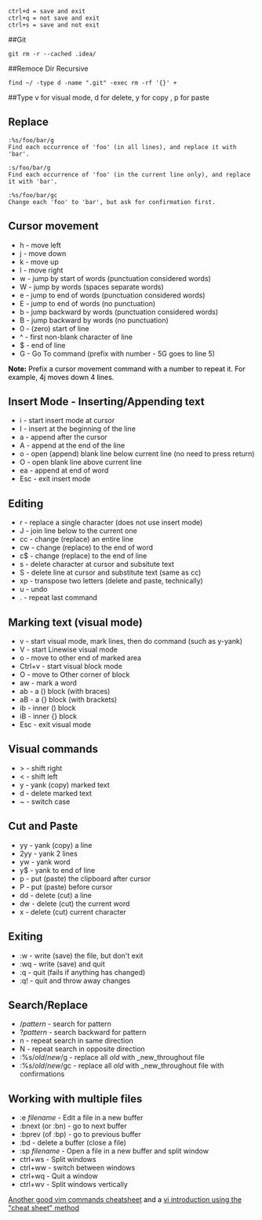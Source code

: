 ```
ctrl+d = save and exit
ctrl+q = not save and exit
ctrl+s = save and not exit
```
##Git 
```
git rm -r --cached .idea/
```

##Remoce Dir Recursive
```
find ~/ -type d -name ".git" -exec rm -rf '{}' +
```
##Type v for visual mode, d for delete, y for copy , p for paste
## Replace
```
:%s/foo/bar/g
Find each occurrence of 'foo' (in all lines), and replace it with 'bar'.

:s/foo/bar/g
Find each occurrence of 'foo' (in the current line only), and replace it with 'bar'.

:%s/foo/bar/gc
Change each 'foo' to 'bar', but ask for confirmation first.
```

## Cursor movement

* h - move left
* j - move down
* k - move up
* l - move right
* w - jump by start of words (punctuation considered words)
* W - jump by words (spaces separate words)
* e - jump to end of words (punctuation considered words)
* E - jump to end of words (no punctuation)
* b - jump backward by words (punctuation considered words)
* B - jump backward by words (no punctuation)
* 0 - (zero) start of line
* ^ - first non-blank character of line
* $ - end of line
* G - Go To command (prefix with number - 5G goes to line 5)

<span style="color:  #000000;;">**Note:** Prefix a cursor movement command with a number to repeat it. For example, 4j moves down 4 lines.</span>

## Insert Mode - Inserting/Appending text

* i - start insert mode at cursor
* I - insert at the beginning of the line
* a - append after the cursor
* A - append at the end of the line
* o - open (append) blank line below current line (no need to press return)
* O - open blank line above current line
* ea - append at end of word
* Esc - exit insert mode

## Editing

* r - replace a single character (does not use insert mode)
* J - join line below to the current one
* cc - change (replace) an entire line
* cw - change (replace) to the end of word
* c$ - change (replace) to the end of line
* s - delete character at cursor and subsitute text
* S - delete line at cursor and substitute text (same as cc)
* xp - transpose two letters (delete and paste, technically)
* u - undo
* . - repeat last command

## Marking text (visual mode)

* v - start visual mode, mark lines, then do command (such as y-yank)
* V - start Linewise visual mode
* o - move to other end of marked area
* Ctrl+v - start visual block mode
* O - move to Other corner of block
* aw - mark a word
* ab - a () block (with braces)
* aB - a {} block (with brackets)
* ib - inner () block
* iB - inner {} block
* Esc - exit visual mode

## Visual commands

* \> \- shift right
* < - shift left
* y - yank (copy) marked text
* d - delete marked text
* ~ - switch case

## Cut and Paste

* yy - yank (copy) a line
* 2yy - yank 2 lines
* yw - yank word
* y$ - yank to end of line
* p - put (paste) the clipboard after cursor
* P - put (paste) before cursor
* dd - delete (cut) a line
* dw - delete (cut) the current word
* x - delete (cut) current character

## Exiting

* :w - write (save) the file, but don't exit
* :wq - write (save) and quit
* :q - quit (fails if anything has changed)
* :q! - quit and throw away changes

## Search/Replace

* /_pattern_ - search for pattern
* ?_pattern_ - search backward for pattern
* n - repeat search in same direction
* N - repeat search in opposite direction
* :%s/_old_/_new_/g - replace all _old_ with _new_throughout file
* :%s/_old_/_new_/gc - replace all _old_ with _new_throughout file with confirmations

## Working with multiple files

* :e _filename_ - Edit a file in a new buffer
* :bnext (or :bn) - go to next buffer
* :bprev (of :bp) - go to previous buffer
* :bd - delete a buffer (close a file)
* :sp _filename_ - Open a file in a new buffer and split window
* ctrl+ws - Split windows
* ctrl+ww - switch between windows
* ctrl+wq - Quit a window
* ctrl+wv - Split windows vertically

<span style="color:  #000000;;">[Another good vim commands cheatsheet](http://www.fprintf.net/vimCheatSheet.html) and a [vi introduction using the "cheat sheet" method](http://www-105.ibm.com/developerworks/education.nsf/linux-onlinecourse-bytitle/8b6edc18e0ec5fe4862569b5006e5ae1)</span>
